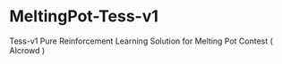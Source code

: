 # MeltingPot-Tess-v1
Tess-v1 Pure Reinforcement Learning Solution for Melting Pot Contest ( AIcrowd )
